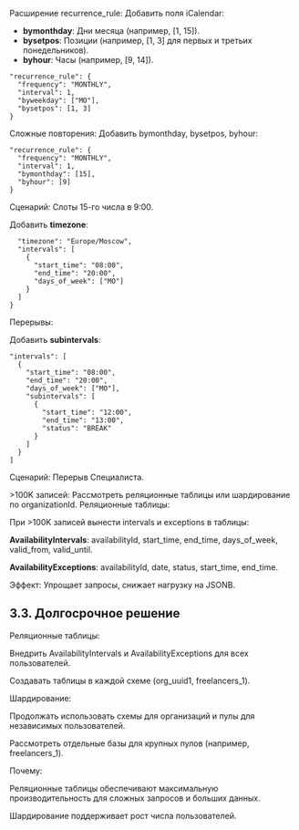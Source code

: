 Расширение recurrence_rule:
Добавить поля iCalendar:

- **bymonthday**: Дни месяца (например, [1, 15]).
- **bysetpos**: Позиции (например, [1, 3] для первых и третьих понедельников).
- **byhour**: Часы (например, [9, 14]).

```
"recurrence_rule": {
  "frequency": "MONTHLY",
  "interval": 1,
  "byweekday": ["MO"],
  "bysetpos": [1, 3]
}
```
Сложные повторения:
Добавить bymonthday, bysetpos, byhour:

```
"recurrence_rule": {
  "frequency": "MONTHLY",
  "interval": 1,
  "bymonthday": [15],
  "byhour": [9]
}
```

Сценарий: Слоты 15-го числа в 9:00.


Добавить **timezone**:

```{
  "timezone": "Europe/Moscow",
  "intervals": [
    {
      "start_time": "08:00",
      "end_time": "20:00",
      "days_of_week": ["MO"]
    }
  ]
}
```

Перерывы:





Добавить **subintervals**:

```
"intervals": [
  {
    "start_time": "08:00",
    "end_time": "20:00",
    "days_of_week": ["MO"],
    "subintervals": [
      {
        "start_time": "12:00",
        "end_time": "13:00",
        "status": "BREAK"
      }
    ]
  }
]
```
Сценарий: Перерыв Специалиста.

\>100K записей: Рассмотреть реляционные таблицы или шардирование по organizationId.
Реляционные таблицы:

При >100K записей вынести intervals и exceptions в таблицы:

**AvailabilityIntervals**: availabilityId, start_time, end_time, days_of_week, valid_from, valid_until.

**AvailabilityExceptions**: availabilityId, date, status, start_time, end_time.

Эффект: Упрощает запросы, снижает нагрузку на JSONB.

## 3.3. Долгосрочное решение
Реляционные таблицы:

Внедрить AvailabilityIntervals и AvailabilityExceptions для всех пользователей.

Создавать таблицы в каждой схеме (org_uuid1, freelancers_1).

Шардирование:

Продолжать использовать схемы для организаций и пулы для независимых пользователей.

Рассмотреть отдельные базы для крупных пулов (например, freelancers_1).

Почему:

Реляционные таблицы обеспечивают максимальную производительность для сложных запросов и больших данных.

Шардирование поддерживает рост числа пользователей.
